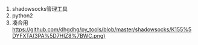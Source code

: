 1. shadowsocks管理工具
2. python2
3. 凑合用
![]()https://github.com/dhgdhg/py_tools/blob/master/shadowsocks/K155%5DYFXTA(3PA%5D7HIZ8%7BWC.png)
